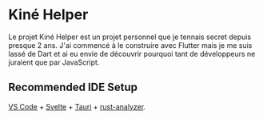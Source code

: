 # Kiné Helper

Le projet Kiné Helper est un projet personnel que je tennais secret depuis presque 2 ans. J'ai commencé à le construire avec Flutter mais je me suis lassé de Dart et ai eu envie de découvrir pourquoi tant de développeurs ne juraient que par JavaScript. 

## Recommended IDE Setup

[VS Code](https://code.visualstudio.com/) + [Svelte](https://marketplace.visualstudio.com/items?itemName=svelte.svelte-vscode) + [Tauri](https://marketplace.visualstudio.com/items?itemName=tauri-apps.tauri-vscode) + [rust-analyzer](https://marketplace.visualstudio.com/items?itemName=rust-lang.rust-analyzer).

